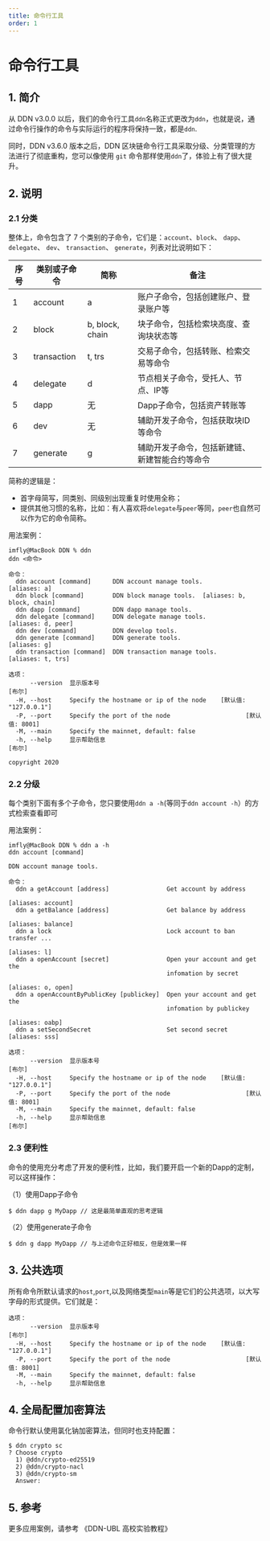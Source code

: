 ```yaml
---
title: 命令行工具
order: 1
---
```


# 命令行工具

## 1. 简介

从 DDN v3.0.0 以后，我们的命令行工具`ddn`名称正式更改为`ddn`，也就是说，通过命令行操作的命令与实际运行的程序将保持一致，都是`ddn`.

同时，DDN v3.6.0 版本之后，DDN 区块链命令行工具采取分级、分类管理的方法进行了彻底重构，您可以像使用 `git` 命令那样使用`ddn`了，体验上有了很大提升。

## 2. 说明

### 2.1 分类

整体上，命令包含了 7 个类别的子命令，它们是：`account`、`block`、 `dapp`、 `delegate`、 `dev`、 `transaction`、 `generate`，列表对比说明如下：

|序号 | 类别或子命令 | 简称 | 备注 |
|--------|---------|-----------|---------|
|  1  | account   | a | 账户子命令，包括创建账户、登录账户等 |
|  2  | block   | b, block, chain | 块子命令，包括检索块高度、查询块状态等 |
|  3  | transaction   | t, trs | 交易子命令，包括转账、检索交易等命令 |
|  4  | delegate   | d | 节点相关子命令，受托人、节点、IP等 |
|  5  | dapp   | 无 | Dapp子命令，包括资产转账等 |
|  6  | dev   | 无 | 辅助开发子命令，包括获取块ID等命令 |
|  7  | generate   | g | 辅助开发子命令，包括新建链、新建智能合约等命令 |

简称的逻辑是：

- 首字母简写，同类别、同级别出现重复时使用全称；
- 提供其他习惯的名称，比如：有人喜欢将`delegate`与`peer`等同，`peer`也自然可以作为它的命令简称。

用法案例：

```shell
imfly@MacBook DDN % ddn
ddn <命令>

命令：
  ddn account [command]      DDN account manage tools.              [aliases: a]
  ddn block [command]        DDN block manage tools.  [aliases: b, block, chain]
  ddn dapp [command]         DDN dapp manage tools.
  ddn delegate [command]     DDN delegate manage tools.       [aliases: d, peer]
  ddn dev [command]          DDN develop tools.
  ddn generate [command]     DDN generate tools.                    [aliases: g]
  ddn transaction [command]  DDN transaction manage tools.     [aliases: t, trs]

选项：
      --version  显示版本号                                               [布尔]
  -H, --host     Specify the hostname or ip of the node    [默认值: "127.0.0.1"]
  -P, --port     Specify the port of the node                     [默认值: 8001]
  -M, --main     Specify the mainnet, default: false
  -h, --help     显示帮助信息                                             [布尔]

copyright 2020
```

### 2.2 分级

每个类别下面有多个子命令，您只要使用`ddn a -h`(等同于`ddn account -h`）的方式检索查看即可

用法案例：

```shell
imfly@MacBook DDN % ddn a -h
ddn account [command]

DDN account manage tools.

命令：
  ddn a getAccount [address]                Get account by address
                                                              [aliases: account]
  ddn a getBalance [address]                Get balance by address
                                                              [aliases: balance]
  ddn a lock                                Lock account to ban transfer ...
                                                                    [aliases: l]
  ddn a openAccount [secret]                Open your account and get the
                                            infomation by secret
                                                              [aliases: o, open]
  ddn a openAccountByPublicKey [publickey]  Open your account and get the
                                            infomation by publickey
                                                                 [aliases: oabp]
  ddn a setSecondSecret                     Set second secret     [aliases: sss]

选项：
      --version  显示版本号                                               [布尔]
  -H, --host     Specify the hostname or ip of the node    [默认值: "127.0.0.1"]
  -P, --port     Specify the port of the node                     [默认值: 8001]
  -M, --main     Specify the mainnet, default: false
  -h, --help     显示帮助信息                                             [布尔]
```

### 2.3 便利性

命令的使用充分考虑了开发的便利性，比如，我们要开启一个新的Dapp的定制，可以这样操作：

（1）使用Dapp子命令

```shell
$ ddn dapp g MyDapp // 这是最简单直观的思考逻辑
```

（2）使用generate子命令

```shell
$ ddn g dapp MyDapp // 与上述命令正好相反，但是效果一样
```

## 3. 公共选项

所有命令所默认请求的`host`,`port`,以及网络类型`main`等是它们的公共选项，以大写字母的形式提供。它们就是：

```shell
选项：
      --version  显示版本号                                               [布尔]
  -H, --host     Specify the hostname or ip of the node    [默认值: "127.0.0.1"]
  -P, --port     Specify the port of the node                     [默认值: 8001]
  -M, --main     Specify the mainnet, default: false
  -h, --help     显示帮助信息   
```

## 4. 全局配置加密算法

命令行默认使用氯化钠加密算法，但同时也支持配置：

```shell
$ ddn crypto sc    
? Choose crypto 
  1) @ddn/crypto-ed25519
  2) @ddn/crypto-nacl
  3) @ddn/crypto-sm
  Answer:   
```

## 5. 参考

更多应用案例，请参考 《DDN-UBL 高校实验教程》
